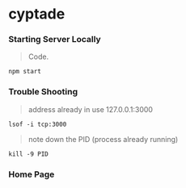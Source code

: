 # cyptade

### Starting Server Locally

> Code.

    npm start

### Trouble Shooting

> address already in use 127.0.0.1:3000

    lsof -i tcp:3000

> note down the PID (process already running)

    kill -9 PID

### Home Page



